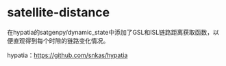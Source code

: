 # satellite-distance
在hypatia的satgenpy/dynamic_state中添加了GSL和ISL链路距离获取函数，以便直观得到每个时隙的链路变化情况。

hypatia：https://github.com/snkas/hypatia
